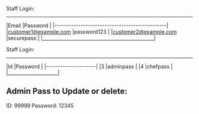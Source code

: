 Staff Login:
 _______________________________________________
|Email                     |Password            |
|-----------------------------------------------|
|customer1@example.com     |password123         |
|customer2@example.com     |securepass          |
|_______________________________________________|

Staff Login:
 _____________________
|Id    |Password      |
|---------------------|
|3     |adminpass     |
|4     |chefpass      |
|_____________________|


Admin Pass to Update or delete:
-------------------------------
ID:  99999
Password: 12345

